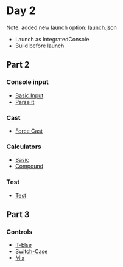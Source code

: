# Day 2
Note: added new launch option: [launch.json](../../.vscode/launch.json)
- Launch as IntegratedConsole
- Build before launch

## Part 2

### Console input
- [Basic Input](./ConsoleInput.cs)
- [Parse it](./Parse.cs)

### Cast
- [Force Cast](./ForceCast.cs)

### Calculators
- [Basic](./BasicCalculator.cs)
- [Compound](./CompoundCalc.cs)

### Test
- [Test](./Day1_Exam2.cs)

## Part 3
### Controls
- [If-Else](./IfElse.cs)
- [Switch-Case](./SwitchCase.cs)
- [Mix](./SwitchIf.cs)
